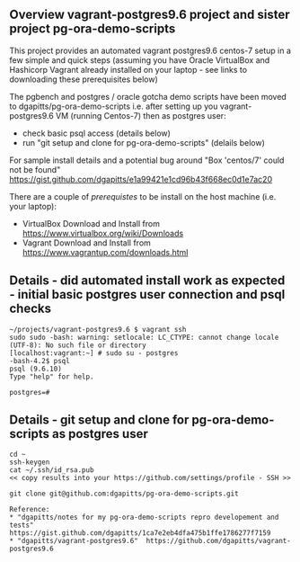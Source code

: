 ## Overview vagrant-postgres9.6 project and sister project pg-ora-demo-scripts

This project provides an automated vagrant postgres9.6 centos-7 setup in a few simple and quick steps (assuming you have Oracle VirtualBox and Hashicorp Vagrant already installed on your laptop - see links to downloading these prerequisites below)

The pgbench and postgres / oracle gotcha demo scripts have been moved to dgapitts/pg-ora-demo-scripts i.e. after setting up you vagrant-postgres9.6 VM (running Centos-7) then as postgres user:
* check basic psql access (details below)
* run "git setup and clone for pg-ora-demo-scripts" (delails below)

For sample install details and a potential bug around "Box 'centos/7' could not be found"
https://gist.github.com/dgapitts/e1a99421e1cd96b43f668ec0d1e7ac20

There are a couple of *prerequistes* to be install on the host machine (i.e. your laptop):
* VirtualBox Download and Install from https://www.virtualbox.org/wiki/Downloads
* Vagrant Download and Install from https://www.vagrantup.com/downloads.html

## Details - did automated install work as expected - initial basic postgres user connection and psql checks 

```
~/projects/vagrant-postgres9.6 $ vagrant ssh
sudo sudo -bash: warning: setlocale: LC_CTYPE: cannot change locale (UTF-8): No such file or directory
[localhost:vagrant:~] # sudo su - postgres
-bash-4.2$ psql
psql (9.6.10)
Type "help" for help.

postgres=#
```

## Details - git setup and clone for pg-ora-demo-scripts as postgres user

```
cd ~
ssh-keygen
cat ~/.ssh/id_rsa.pub
<< copy results into your https://github.com/settings/profile - SSH >>

git clone git@github.com:dgapitts/pg-ora-demo-scripts.git

Reference:
* "dgapitts/notes for my pg-ora-demo-scripts repro developement and tests" https://gist.github.com/dgapitts/1ca7e2eb4dfa475b1ffe1786277f7159
* "dgapitts/vagrant-postgres9.6"  https://github.com/dgapitts/vagrant-postgres9.6
